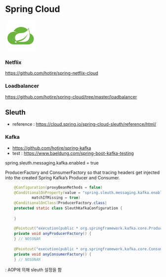 # Spring Cloud

![cloud](doc/img/cloud.jpg)

### Netflix

https://github.com/hotire/spring-netflix-cloud

### Loadbalancer

https://github.com/hotire/spring-cloud/tree/master/loadbalancer

## Sleuth

- reference : https://cloud.spring.io/spring-cloud-sleuth/reference/html/

### Kafka

- https://github.com/hotire/spring-kafka
- test : https://www.baeldung.com/spring-boot-kafka-testing

spring.sleuth.messaging.kafka.enabled = true

ProducerFactory and ConsumerFactory so that tracing headers get injected into the created Spring Kafka’s Producer and Consumer.

~~~java
	@Configuration(proxyBeanMethods = false)
	@ConditionalOnProperty(value = "spring.sleuth.messaging.kafka.enabled",
			matchIfMissing = true)
	@ConditionalOnClass(ProducerFactory.class)
	protected static class SleuthKafkaConfiguration {
    
	}
~~~

~~~java
    @Pointcut("execution(public * org.springframework.kafka.core.ProducerFactory.createProducer(..))")
	private void anyProducerFactory() {
	} // NOSONAR

	@Pointcut("execution(public * org.springframework.kafka.core.ConsumerFactory.createConsumer(..))")
	private void anyConsumerFactory() {
	} // NOSONAR
~~~
: AOP에 의해 sleuth 설정을 함